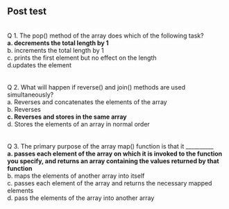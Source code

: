 ## Post test
<br>
Q 1. The pop() method of the array does which of the following task?<br>
<b>a. decrements the total length by 1<br></b>
b. increments the total length by 1<br>
c. prints the first element but no effect on the length<br>
d.updates the element<br>
<br>
<br>
Q 2. What will happen if reverse() and join() methods are used simultaneously?<br>
a. Reverses and concatenates the elements of the array<br>
b. Reverses<br>
<b>c. Reverses and stores in the same array<br></b>
d. Stores the elements of an array in normal order<br>
<br>
<br>
Q 3. The primary purpose of the array map() function is that it __________<br>
<b>a.  passes each element of the array on which it is invoked to the function you specify, and returns an array containing the values returned by that function<br></b>
b. maps the elements of another array into itself<br>
c. passes each element of the array and returns the necessary mapped elements<br>
d. pass the elements of the array into another array<br>
<br>


